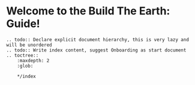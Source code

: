 Welcome to the Build The Earth: Guide!
==================================================

```eval_rst
.. todo:: Declare explicit document hierarchy, this is very lazy and will be unordered
.. todo:: Write index content, suggest Onboarding as start document
.. toctree::
    :maxdepth: 2
    :glob:

    */index
```

<!-- Proposed Structure
Onboarding
    Installation
        Java
            Windows
            macOS
            Linux
        Bedrock
            Windows
            Mobile
            Console
                PlayStation
                Xbox
                Wii
                Switch
Foundation
    Building Guidelines
    Building Workflow
        Choosing Singleplayer / Multiplayer?
Advanced (Old Google Docs-source)
    Builder “Codelabs”
    Tips (like Python “Tricks”)
    Server Setup
    Technical Guide
FAQ
(It’s at the end of the guide for a reason. Everything else should be answered by the guide itself.)
>
